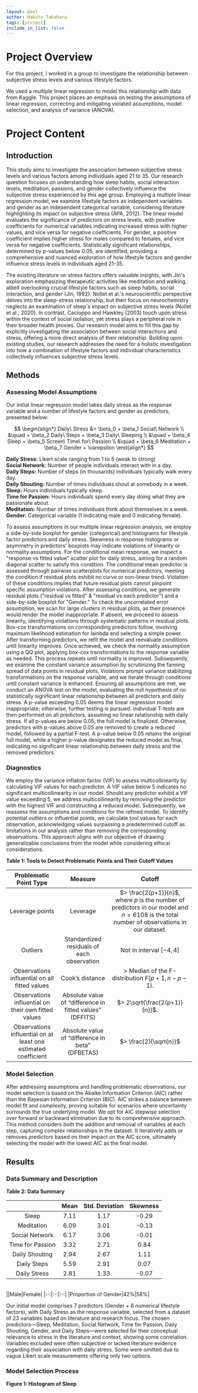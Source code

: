 ```yaml
---
layout: post
author: Makoto Takahara
tags: [project]
include_in_list: false
---
```


# Project Overview
For this project, I worked in a group to investigate the relationship between subjective stress levels and various lifestyle factors.

We used a multiple linear regression to model this relationship with data from Kaggle. This project places an emphasis on testing the assumptions of linear regression, correcting and mitigating violated assumptions, model selection, and analysis of variance (ANOVA). 

# Project Content
## Introduction
This study aims to investigate the association between subjective stress levels and various factors among individuals aged 21 to 35. Our research question focuses on understanding how sleep habits, social interaction levels, meditation, passions, and gender collectively influence the subjective stress experienced by this age group. Employing a multiple linear regression model, we examine lifestyle factors as independent variables and gender as an independent categorical variable, considering literature highlighting its impact on subjective stress (APA, 2012). The linear model evaluates the significance of predictors on stress levels, with positive coefficients for numerical variables indicating increased stress with higher values, and vice versa for negative coefficients. For gender, a positive coefficient implies higher stress for males compared to females, and vice versa for negative coefficients. Statistically significant relationships, determined by p-values below 0.05, are identified, providing a comprehensive and nuanced exploration of how lifestyle factors and gender influence stress levels in individuals aged 21-35.

The existing literature on stress factors offers valuable insights, with Jin's exploration emphasizing therapeutic activities like meditation and walking, albeit overlooking crucial lifestyle factors such as sleep habits, social interaction, and gender (Jin, 1992). Nollet et al.'s neuroscientific perspective delves into the sleep-stress relationship, but their focus on neurochemistry neglects an examination of sleep's impact on subjective stress levels (Nollet et al., 2020). In contrast, Cacioppo and Hawkley (2003) touch upon stress within the context of social isolation, yet stress plays a peripheral role in their broader health proxies. Our research model aims to fill this gap by explicitly investigating the association between social interactions and stress, offering a more direct analysis of their relationship. Building upon existing studies, our research addresses the need for a holistic investigation into how a combination of lifestyle factors and individual characteristics collectively influences subjective stress levels.

## Methods
### Assessing Model Assumptions
Our initial linear regression model takes daily stress as the response variable and a number of lifestyle
factors and gender as predictors, presented below:

$$
\begin{align*}
Daily\ Stress &= \beta_0 + \beta_1 Social\ Network \\
&\quad + \beta_2 Daily\ Steps + \beta_3 Daily\ Sleeping \\
&\quad + \beta_4 Sleep + \beta_5 Screen\ Time\ for\ Passion \\
&\quad + \beta_6 Meditation + \beta_7 Gender + \varepsilon
\end{align*}
$$

**Daily Stress:** Likert scale ranging from 1 to 5 (weak to strong)  
**Social Network:** Number of people individuals interact with in a day.  
**Daily Steps:** Number of steps (in thousands) individuals typically walk every day.  
**Daily Shouting:** Number of times individuals shout at somebody in a week.  
**Sleep:** Hours individuals typically sleep.  
**Time for Passion:** Hours individuals spend every day doing what they are passionate about.  
**Meditation:** Number of times individuals think about themselves in a week.  
**Gender:** Categorical variable (1 indicating male and 0 indicating female).

To assess assumptions in our multiple linear regression analysis, we employ a side-by-side boxplot for gender (categorical) and histograms for lifestyle factor predictors and daily stress. Skewness in response histograms or asymmetry in predictors' boxplots may indicate violations of linearity or normality assumptions. For the conditional mean response, we inspect a "response vs fitted value" scatter plot for daily stress, aiming for a random diagonal scatter to satisfy this condition. The conditional mean predictor is assessed through pairwise scatterplots for numerical predictors, meeting the condition if residual plots exhibit no curve or non-linear trend. Violation of these conditions implies that future residual plots cannot pinpoint specific assumption violations. After assessing conditions, we generate residual plots ("residual vs fitted" & "residual vs each predictor") and a side-by-side boxplot for "Gender." To check the uncorrelated error assumption, we scan for large clusters in residual plots, as their presence would render the model inappropriate. If absent, we proceed to assess linearity, identifying violations through systematic patterns in residual plots. Box-cox transformations on corresponding predictors follow, involving maximum likelihood estimation for lambda and selecting a simple power. After transforming predictors, we refit the model and reevaluate conditions until linearity improves. Once achieved, we check the normality assumption using a QQ plot, applying box-cox transformations to the response variable as needed. This process repeats until normality is improved. Subsequently, we examine the constant variance assumption by scrutinizing the fanning spread of data points in residual plots. Violations prompt variance stabilizing transformations on the response variable, and we iterate through conditions until constant variance is enhanced. Ensuring all assumptions are met, we conduct an ANOVA test on the model, evaluating the null hypothesis of no statistically significant linear relationship between all predictors and daily stress. A p-value exceeding 0.05 deems the linear regression model inappropriate; otherwise, further testing is pursued. Individual T-tests are then performed on all predictors, assuming no linear relationship with daily stress. If all p-values are below 0.05, the full model is finalized. Otherwise, predictors with p-values above 0.05 are removed to create a reduced model, followed by a partial F-test. A p-value below 0.05 retains the original full model, while a higher p-value designates the reduced model as final, indicating no significant linear relationship between daily stress and the removed predictors.

### Diagnostics
We employ the variance inflation factor (VIF) to assess multicollinearity by calculating VIF values for each predictor. A VIF value below 5 indicates no significant multicollinearity in our model. Should any predictor exhibit a VIF value exceeding 5, we address multicollinearity by removing the predictor with the highest VIF and constructing a reduced model. Subsequently, we reassess the assumptions and conditions for the refined model. To identify potential outliers or influential points, we calculate tool values for each observation, acknowledging values surpassing a predetermined cutoff as limitations in our analysis rather than removing the corresponding observations. This approach aligns with our objective of drawing generalizable conclusions from the model while considering ethical considerations.

**Table 1: Tools to Detect Problematic Points and Their Cutoff Values** 

|Problematic Point Type| Measure|Cutoff|
|:-:|:-:|:-:|
|Leverage points|Leverage|$> \frac{2(p+1)}{n}$, where $p$ is the number of predictors in our model and $n=6108$ is the total number of observations in our dataset.|
|Outliers| Standardized residuals of each observation| Not in interval $[-4, 4]$|
|Observations influential on all fitted values|Cook’s distance|$>$ Median of the F-distribution $F(p+1, n-p-1)$. |
|Observations influential on their own fitted values|Absolute value of “difference in fitted values” (DFFITS)|$> 2\sqrt{\frac{2(p+1)}{n}}$.|
|Observations influential on at least one estimated coefficient| Absolute value of “difference in beta” (DFBETAS)| $> \frac{2}{\sqrt{n}}$|

### Model Selection
After addressing assumptions and handling problematic observations, our model selection is based on the Akaike Information Criterion (AIC) rather than the Bayesian Information Criterion (BIC). AIC strikes a balance between model fit and complexity, proving suitable for scenarios where uncertainty surrounds the true underlying model. We opt for AIC stepwise selection over forward or backward elimination due to its comprehensive approach. This method considers both the addition and removal of variables at each step, capturing complex relationships in the dataset. It iteratively adds or removes predictors based on their impact on the AIC score, ultimately selecting the model with the lowest AIC as the final model.

## Results
### Data Summary and Description

**Table 2: Data Summary**

||Mean|Std. Deviation|Skewness|
|:-:|:-:|:-:|:-:|
|Sleep|7.11|1.17|-0.29|
|Meditation|6.09|3.01|-0.13|
|Social Network|6.17|3.06|-0.01|
|Time for Passion|3.32|2.71|0.84|
|Daily Shouting|2.94 |2.67|1.11|
|Daily Steps|5.59|2.91|0.07|
|Daily Stress|2.81|1.33|-0.07|

\
||Male|Female|
|:-:|:-:|:-:|
|Proportion of Gender|42%|58%|

Our initial model comprises 7 predictors (Gender + 6 numerical lifestyle factors), with Daily Stress as the
response variable, selected from a dataset of 23 variables based on literature and research focus. The
chosen predictors—Sleep, Meditation, Social Network, Time for Passion, Daily Shouting, Gender, and
Daily Steps—were selected for their conceptual relevance to stress in the literature and context, showing
some correlation. Variables excluded were often subjective or lacked literature evidence regarding their
association with daily stress. Some were omitted due to vague Likert scale measurements offering only
two options.

### Model Selection Process
**Figure 1: Histogram of Sleep**
